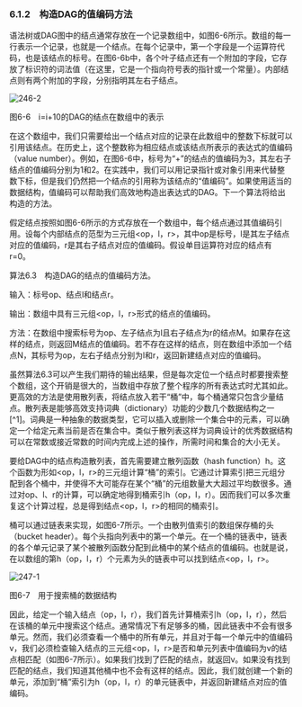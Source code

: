 ### 6.1.2　构造DAG的值编码方法

语法树或DAG图中的结点通常存放在一个记录数组中，如图6-6所示。数组的每一行表示一个记录，也就是一个结点。在每个记录中，第一个字段是一个运算符代码，也是该结点的标号。在图6-6b中，各个叶子结点还有一个附加的字段，它存放了标识符的词法值（在这里，它是一个指向符号表的指针或一个常量）。内部结点则有两个附加的字段，分别指明其左右子结点。

![246-2](../Images/image04381.jpeg)

图6-6　i=i+10的DAG的结点在数组中的表示

在这个数组中，我们只需要给出一个结点对应的记录在此数组中的整数下标就可以引用该结点。在历史上，这个整数称为相应结点或该结点所表示的表达式的值编码（value number）。例如，在图6-6中，标号为“+”的结点的值编码为3，其左右子结点的值编码分别为1和2。在实践中，我们可以用记录指针或对象引用来代替整数下标，但是我们仍然把一个结点的引用称为该结点的“值编码”。如果使用适当的数据结构，值编码可以帮助我们高效地构造出表达式的DAG。下一个算法将给出构造的方法。

假定结点按照如图6-6所示的方式存放在一个数组中，每个结点通过其值编码引用。设每个内部结点的范型为三元组<op，l，r>，其中op是标号，l是其左子结点对应的值编码，r是其右子结点对应的值编码。假设单目运算符对应的结点有r=0。

算法6.3　构造DAG的结点的值编码方法。

输入：标号op、结点l和结点r。

输出：数组中具有三元组<op，l，r>形式的结点的值编码。

方法：在数组中搜索标号为op、左子结点为l且右子结点为r的结点M。如果存在这样的结点，则返回M结点的值编码。若不存在这样的结点，则在数组中添加一个结点N，其标号为op，左右子结点分别为l和r，返回新建结点对应的值编码。

虽然算法6.3可以产生我们期待的输出结果，但是每次定位一个结点时都要搜索整个数组，这个开销是很大的，当数组中存放了整个程序的所有表达式时尤其如此。更高效的方法是使用散列表，将结点放入若干“桶”中，每个桶通常只包含少量结点。散列表是能够高效支持词典（dictionary）功能的少数几个数据结构之一[^1]。词典是一种抽象的数据类型，它可以插入或删除一个集合中的元素，可以确定一个给定元素当前是否在集合中。类似于散列表这样为词典设计的优秀数据结构可以在常数或接近常数的时间内完成上述的操作，所需时间和集合的大小无关。

要给DAG中的结点构造散列表，首先需要建立散列函数（hash function）h。这个函数为形如<op，l，r>的三元组计算“桶”的索引。它通过计算索引把三元组分配到各个桶中，并使得不大可能存在某个“桶”的元组数量大大超过平均数很多。通过对op、l、r的计算，可以确定地得到桶索引h（op，l，r）。因而我们可以多次重复这个计算过程，总是得到结点<op，l，r>的相同的桶索引。

桶可以通过链表来实现，如图6-7所示。一个由散列值索引的数组保存桶的头（bucket header）。每个头指向列表中的第一个单元。在一个桶的链表中，链表的各个单元记录了某个被散列函数分配到此桶中的某个结点的值编码。也就是说，在以数组的第h（op，l，r）个元素为头的链表中可以找到结点<op，l，r>。

![247-1](../Images/image04382.jpeg)

图6-7　用于搜索桶的数据结构

因此，给定一个输入结点（op，l，r），我们首先计算桶索引h（op，l，r），然后在该桶的单元中搜索这个结点。通常情况下有足够多的桶，因此链表中不会有很多单元。然而，我们必须查看一个桶中的所有单元，并且对于每一个单元中的值编码v，我们必须检查输入结点的三元组<op，l，r>是否和单元列表中值编码为v的结点相匹配（如图6-7所示）。如果我们找到了匹配的结点，就返回v。如果没有找到匹配的结点，我们知道其他桶中也不会有这样的结点。因此，我们就创建一个新的单元，添加到“桶”索引为h（op，l，r）的单元链表中，并返回新建结点对应的值编码。